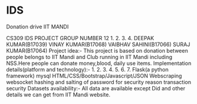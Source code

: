 # IDS
Donation drive IIT MANDI

CS309 IDS PROJECT
GROUP NUMBER 12
1.
2.
3.
4.
DEEPAK KUMAR(B17039)
VINAY KUMAR(B17068)
VAIBHAV SAHINI(B17066)
SURAJ KUMAR(B17064)
Project idea:-
This project is based on donation between people belongs to IIT Mandi and Club running in IIT
Mandi including NSS.Here people can donate money,blood, daily use items.
Implementation details(platform and technology):-
1.
2.
3.
4.
5.
6.
7.
Flask(a python framework)
mysql
HTML/CSS/Bootstrap/Javascript/JSON
Webscraping
websocket
hashing and salting of password for security reason
transaction security
Datasets availability:-
All data are available except Did and other details we can get from IIT Mandi website.
